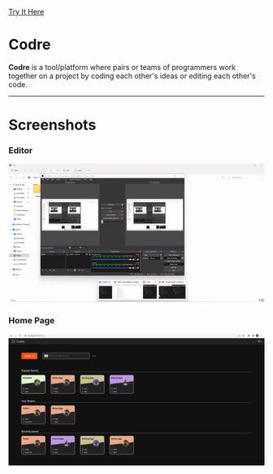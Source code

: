 [Try It Here](https://www.codre.itsvivek.me/)

# Codre

**Codre** is a tool/platform where pairs or teams of
programmers work together on a project by coding each
other's ideas or editing each other's code.

---

# Screenshots

### Editor
<img src="./codredemo.gif" width="800px">


### Home Page
<img src="home.png" width="800px">
